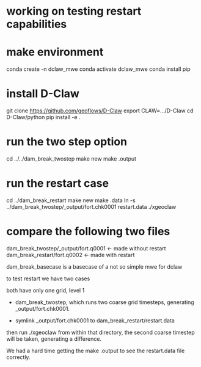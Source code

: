 # working on testing restart capabilities


# make environment
conda create -n dclaw_mwe
conda activate dclaw_mwe
conda install pip

# install D-Claw
git clone https://github.com/geoflows/D-Claw
export CLAW=.../D-Claw
cd D-Claw/python
pip install -e .

# run the two step option
cd ../../dam_break_twostep
make new
make .output

# run the restart case
cd ../dam_break_restart
make new
make .data
ln -s ../dam_break_twostep/_output/fort.chk0001 restart.data
./xgeoclaw 

# compare the following two files
dam_break_twostep/_output/fort.q0001 <- made without restart
dam_break_restart/fort.q0002 <- made with restart


dam_break_basecase is a basecase of a not so simple mwe for dclaw

to test restart we have two cases 
 
both have only one grid, level 1

- dam_break_twostep, which runs two coarse grid timesteps, generating _output/fort.chk0001. 

- symlink _output/fort.chk0001 to dam_break_restart/restart.data

then run ./xgeoclaw from within that directory, the second coarse timestep will be taken, generating a difference.

We had a hard time getting the make .output to see the restart.data file correctly. 